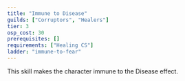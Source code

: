 ```yaml
---
title: "Immune to Disease"
guilds: ["Corruptors", "Healers"]
tier: 3
osp_cost: 30
prerequisites: []
requirements: ["Healing CS"]
ladder: "immune-to-fear"
---
```

This skill makes the character immune to the Disease effect.